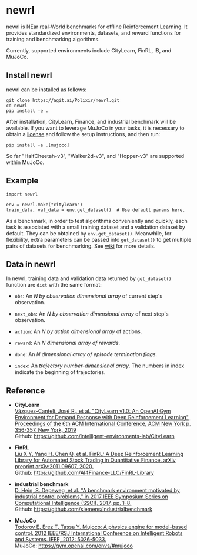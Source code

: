 # newrl

newrl is NEar real-World benchmarks for offline Reinforcement Learning. It provides standardized 
environments, datasets, and reward functions for training and benchmarking algorithms.

Currently, supported environments include CityLearn, FinRL, IB, and MuJoCo.

## Install newrl

newrl can be installed as follows:
```
git clone https://agit.ai/Polixir/newrl.git
cd newrl
pip install -e .
```

After installation, CityLearn, Finance, and industrial benchmark will be available. If you want 
to leverage MuJoCo in your tasks, it is necessary to obtain a [license](https://www.roboti.us/license.html) 
and follow the setup instructions, and then run:
```
pip install -e .[mujoco]
```

So far "HalfCheetah-v3", "Walker2d-v3", and "Hopper-v3" are supported within MuJoCo.

## Example

```
import newrl

env = newrl.make("citylearn")
train_data, val_data = env.get_dataset()  # Use default params here.
```

As a benchmark, in order to test algorithms conveniently and quickly, each task is associated with 
a small training dataset and a validation dataset by default. They can be obtained by 
`env.get_dataset()`. Meanwhile, for flexibility, extra parameters can be passed into `get_dataset()` 
to get multiple pairs of datasets for benchmarking. 
See [wiki](https://agit.ai/Polixir/newrl/wiki) for more details.

## Data in newrl

In newrl, training data and validation data returned by `get_dataset()` function are `dict` with 
the same format:

- `obs`: An <i> N by observation dimensional array </i> of current step's observation.

- `next_obs`: An <i> N by observation dimensional array </i> of next step's observation.

- `action`: An <i> N by action dimensional array </i> of actions.

- `reward`: An <i> N dimensional array of rewards</i>.

- `done`: An <i> N dimensional array of episode termination flags</i>.

- `index`: An <i> trajectory number-dimensional array</i>. 
The numbers in index indicate the beginning of trajectories.

## Reference

- <b>CityLearn</b> <br>
[Vázquez-Canteli, José R., et al. "CityLearn v1.0: An OpenAI Gym Environment for Demand 
Response with Deep Reinforcement Learning", Proceedings of the 6th ACM International Conference, 
ACM New York p. 356-357, New York, 2019](https://dl.acm.org/doi/10.1145/3360322.3360998) <br>
Github: https://github.com/intelligent-environments-lab/CityLearn

- <b>FinRL</b> <br>
[Liu X Y, Yang H, Chen Q, et al. FinRL: A Deep Reinforcement Learning Library for 
Automated Stock Trading in Quantitative Finance. arXiv preprint arXiv:2011.09607, 
2020.](https://arxiv.org/abs/2011.09607) <br>
Github: https://github.com/AI4Finance-LLC/FinRL-Library

- <b>industrial benchmark</b> <br>
[D. Hein, S. Depeweg, et al. "A benchmark environment motivated by industrial control 
problems," in 2017 IEEE Symposium Series on Computational Intelligence (SSCI), 2017, 
pp. 1-8.](https://arxiv.org/abs/1709.09480) <br>
Github: https://github.com/siemens/industrialbenchmark

- <b>MuJoCo</b> <br>
[Todorov E, Erez T, Tassa Y. Mujoco: A physics engine for model-based control. 
2012 IEEE/RSJ International Conference on Intelligent Robots and Systems. IEEE, 
2012: 5026-5033.](https://ieeexplore.ieee.org/abstract/document/6386109) <br>
MuJoCo: https://gym.openai.com/envs/#mujoco
